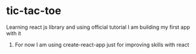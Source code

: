# tic-tac-toe
Learning react js library and using official tutorial I am building my first app with it
1. For now I am using create-react-app just for improving skills with react
